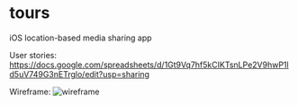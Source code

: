 # tours
iOS location-based media sharing app

User stories:
https://docs.google.com/spreadsheets/d/1Gt9Vq7hf5kCIKTsnLPe2V9hwP1ld5uV749G3nETrglo/edit?usp=sharing

Wireframe:
<img src="https://i.imgur.com/1cTpdOT.png" alt="wireframe">
